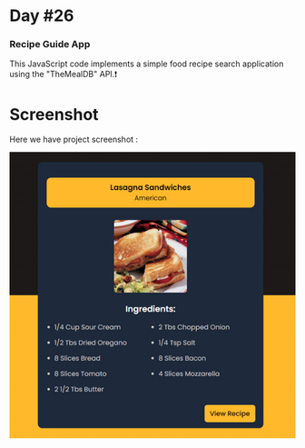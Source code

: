 # Day #26

### Recipe Guide App
This JavaScript code implements a simple food recipe search application using the "TheMealDB" API.❗️

# Screenshot
Here we have project screenshot :

![screenshot](screenshot.jpg)
